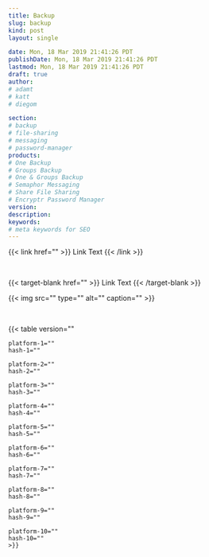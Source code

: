 ```yaml
---
title: Backup
slug: backup
kind: post
layout: single

date: Mon, 18 Mar 2019 21:41:26 PDT
publishDate: Mon, 18 Mar 2019 21:41:26 PDT
lastmod: Mon, 18 Mar 2019 21:41:26 PDT
draft: true
author: 
# adamt
# katt
# diegom 

section: 
# backup
# file-sharing
# messaging
# password-manager
products: 
# One Backup
# Groups Backup
# One & Groups Backup
# Semaphor Messaging 
# Share File Sharing
# Encryptr Password Manager
version: 
description: 
keywords: 
# meta keywords for SEO 
---
```




<!-- link -->
{{< link
    href="" >}}
    Link Text
{{< /link >}}

<br> 

<!-- link target-blank -->
{{< target-blank
    href="" >}}
    Link Text
{{< /target-blank >}}


<!-- img/figure -->
{{< img 
    src="" 
    type="" 
    alt="" 
    caption="" >}} 

<br>

<!-- hash table -->
{{< table 
    version=""

    platform-1="" 
    hash-1="" 
    
    platform-2="" 
    hash-2=""  

    platform-3="" 
    hash-3=""  

    platform-4="" 
    hash-4="" 

    platform-5="" 
    hash-5=""  

    platform-6="" 
    hash-6=""  

    platform-7="" 
    hash-7=""  

    platform-8="" 
    hash-8=""  

    platform-9="" 
    hash-9=""  

    platform-10="" 
    hash-10=""  
    >}} 